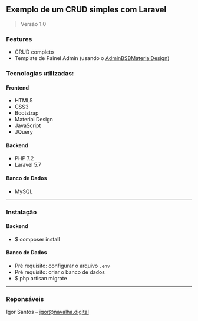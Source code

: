 ## Exemplo de um CRUD simples com Laravel

> Versão 1.0

### Features
- CRUD completo
- Template de Painel Admin (usando o [AdminBSBMaterialDesign](https://github.com/gurayyarar/AdminBSBMaterialDesign))

### Tecnologias utilizadas: 
#### Frontend
- HTML5
- CSS3
- Bootstrap
- Material Design
- JavaScript
- JQuery

#### Backend
- PHP 7.2
- Laravel 5.7

#### Banco de Dados
- MySQL

---

### Instalação

#### Backend
- $ composer install  

#### Banco de Dados
- Pré requisito: configurar o arquivo `.env`
- Pré requisito: criar o banco de dados  
- $ php artisan migrate

---

### Reponsáveis
Igor Santos – igor@navalha.digital